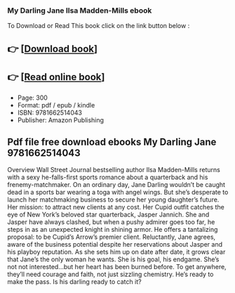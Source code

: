 ### My Darling Jane Ilsa Madden-Mills ebook

To Download or Read This book click on the link button below :

## 👉  [**[Download book](http://filesbooks.info/download.php?group=book&from=github.com&id=721428&lnk=1079 "Download book")**]

## 👉  [**[Read online book](http://filesbooks.info/download.php?group=book&from=github.com&id=721428&lnk=1079 "Read online book")**]


* Page: 300
* Format: pdf / epub / kindle
* ISBN: 9781662514043
* Publisher: Amazon Publishing



## Pdf file free download ebooks My Darling Jane  9781662514043


Overview
Wall Street Journal bestselling author Ilsa Madden-Mills returns with a sexy he-falls-first sports romance about a quarterback and his frenemy-matchmaker. On an ordinary day, Jane Darling wouldn’t be caught dead in a sports bar wearing a toga with angel wings. But she’s desperate to launch her matchmaking business to secure her young daughter’s future. Her mission: to attract new clients at any cost. Her Cupid outfit catches the eye of New York’s beloved star quarterback, Jasper Jannich. She and Jasper have always clashed, but when a pushy admirer goes too far, he steps in as an unexpected knight in shining armor. He offers a tantalizing proposal: to be Cupid’s Arrow’s premier client. Reluctantly, Jane agrees, aware of the business potential despite her reservations about Jasper and his playboy reputation. As she sets him up on date after date, it grows clear that Jane’s the only woman he wants. She is his goal, his endgame. She’s not not interested…but her heart has been burned before. To get anywhere, they’ll need courage and faith, not just sizzling chemistry. He’s ready to make the pass. Is his darling ready to catch it?



